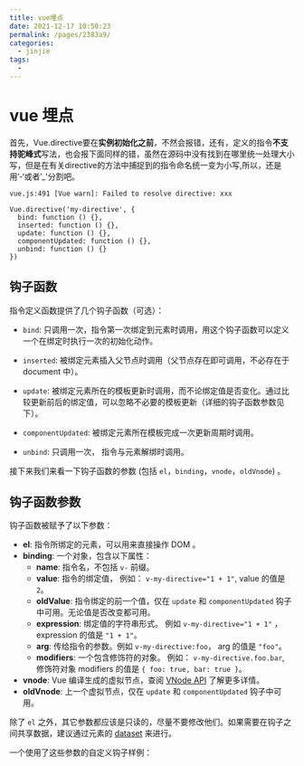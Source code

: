 ```yaml
---
title: vue埋点
date: 2021-12-17 10:50:23
permalink: /pages/2383a9/
categories:
  - jinjie
tags:
  - 
---
```


<h1 id="vue-埋点">vue 埋点</h1>
<p>首先，Vue.directive要在<strong>实例初始化之前</strong>，不然会报错，还有，定义的指令<strong>不支持驼峰式</strong>写法，也会报下面同样的错，虽然在源码中没有找到在哪里统一处理大小写，但是在有关directive的方法中捕捉到的指令命名统一变为小写,所以，还是用’-‘或者’_'分割吧。</p>
<pre><code>vue.js:491 [Vue warn]: Failed to resolve directive: xxx
</code></pre>
<pre><code>Vue.directive('my-directive', {
  bind: function () {},
  inserted: function () {},
  update: function () {},
  componentUpdated: function () {},
  unbind: function () {}
})
</code></pre>
<p><a href="http://doc.vue-js.com/v2/guide/custom-directive.html#%E9%92%A9%E5%AD%90%E5%87%BD%E6%95%B0"></a></p>
<h2 id="钩子函数">钩子函数</h2>
<p>指令定义函数提供了几个钩子函数（可选）：</p>
<ul>
<li>
<p><code>bind</code>: 只调用一次，指令第一次绑定到元素时调用，用这个钩子函数可以定义一个在绑定时执行一次的初始化动作。</p>
</li>
<li>
<p><code>inserted</code>: 被绑定元素插入父节点时调用（父节点存在即可调用，不必存在于 document 中）。</p>
</li>
<li>
<p><code>update</code>: 被绑定元素所在的模板更新时调用，而不论绑定值是否变化。通过比较更新前后的绑定值，可以忽略不必要的模板更新（详细的钩子函数参数见下）。</p>
</li>
<li>
<p><code>componentUpdated</code>: 被绑定元素所在模板完成一次更新周期时调用。</p>
</li>
<li>
<p><code>unbind</code>: 只调用一次， 指令与元素解绑时调用。</p>
</li>
</ul>
<p>接下来我们来看一下钩子函数的参数 (包括  <code>el</code>，<code>binding</code>，<code>vnode</code>，<code>oldVnode</code>) 。</p>
<p><a href="http://doc.vue-js.com/v2/guide/custom-directive.html#%E9%92%A9%E5%AD%90%E5%87%BD%E6%95%B0%E5%8F%82%E6%95%B0"></a></p>
<h2 id="钩子函数参数">钩子函数参数</h2>
<p>钩子函数被赋予了以下参数：</p>
<ul>
<li><strong>el</strong>: 指令所绑定的元素，可以用来直接操作 DOM 。</li>
<li><strong>binding</strong>: 一个对象，包含以下属性：
<ul>
<li><strong>name</strong>: 指令名，不包括  <code>v-</code>  前缀。</li>
<li><strong>value</strong>: 指令的绑定值， 例如：  <code>v-my-directive="1 + 1"</code>, value 的值是  <code>2</code>。</li>
<li><strong>oldValue</strong>: 指令绑定的前一个值，仅在  <code>update</code>  和  <code>componentUpdated</code>  钩子中可用。无论值是否改变都可用。</li>
<li><strong>expression</strong>: 绑定值的字符串形式。 例如  <code>v-my-directive="1 + 1"</code>  ， expression 的值是  <code>"1 + 1"</code>。</li>
<li><strong>arg</strong>: 传给指令的参数。例如  <code>v-my-directive:foo</code>， arg 的值是  <code>"foo"</code>。</li>
<li><strong>modifiers</strong>: 一个包含修饰符的对象。 例如：  <code>v-my-directive.foo.bar</code>, 修饰符对象 modifiers 的值是  <code>{ foo: true, bar: true }</code>。</li>
</ul>
</li>
<li><strong>vnode</strong>: Vue 编译生成的虚拟节点，查阅  <a href="http://doc.vue-js.com/v2/api/#VNode%E6%8E%A5%E5%8F%A3">VNode API</a>  了解更多详情。</li>
<li><strong>oldVnode</strong>: 上一个虚拟节点，仅在  <code>update</code>  和  <code>componentUpdated</code>  钩子中可用。</li>
</ul>
<p>除了  <code>el</code>  之外，其它参数都应该是只读的，尽量不要修改他们。如果需要在钩子之间共享数据，建议通过元素的  <a href="https://developer.mozilla.org/en-US/docs/Web/API/HTMLElement/dataset">dataset</a>  来进行。</p>
<p>一个使用了这些参数的自定义钩子样例：</p>

